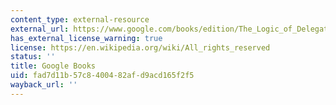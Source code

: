 ```yaml
---
content_type: external-resource
external_url: https://www.google.com/books/edition/The_Logic_of_Delegation/OYZOhsbO5qQC?hl=en&gbpv=1
has_external_license_warning: true
license: https://en.wikipedia.org/wiki/All_rights_reserved
status: ''
title: Google Books
uid: fad7d11b-57c8-4004-82af-d9acd165f2f5
wayback_url: ''
---
```

